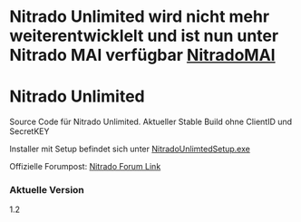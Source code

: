 # Nitrado Unlimited wird nicht mehr weiterentwicklelt und ist nun unter Nitrado MAI verfügbar [NitradoMAI][linktomai]

# Nitrado Unlimited

Source Code für Nitrado Unlimited. Aktueller Stable Build ohne ClientID und SecretKEY


 Installer mit Setup befindet sich unter [NitradoUnlimtedSetup.exe][linktodown]

Offizielle Forumpost: [Nitrado Forum Link][linktoboard]

### Aktuelle Version
1.2

[linktomai]: <https://github.com/TheLegendaryMarc/Nitrado-MAI>
[linktodown]: <https://marcsrv.de/nitrado/NitradoUnlimited.de>
[linktoboard]: <https://board.nitrado.net/community-area/programmierung/releases/113651/nitrado-pc-manager-nitrado-unlimited-alpha-tecdemo/>
